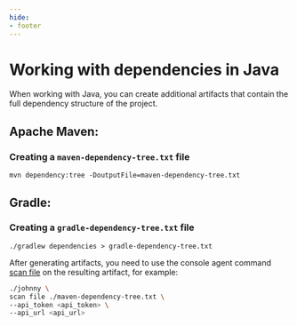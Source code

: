 ```yaml
---
hide:
- footer
---
```

# Working with dependencies in Java

When working with Java, you can create additional artifacts that contain the full dependency structure of the project.

## Apache Maven:

### Creating a `maven-dependency-tree.txt` file

```
mvn dependency:tree -DoutputFile=maven-dependency-tree.txt
```

## Gradle:

### Creating a `gradle-dependency-tree.txt` file

```
./gradlew dependencies > gradle-dependency-tree.txt
```

After generating artifacts, you need to use the console agent command [scan file](/agent/scan-file.en) on the resulting artifact, for example:

``` bash
./johnny \
scan file ./maven-dependency-tree.txt \
--api_token <api_token> \
--api_url <api_url>
```